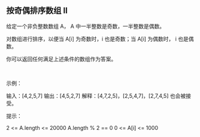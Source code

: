 ## 按奇偶排序数组 II

给定一个非负整数数组 A， A 中一半整数是奇数，一半整数是偶数。

对数组进行排序，以便当 A[i] 为奇数时，i 也是奇数；当 A[i] 为偶数时， i 也是偶数。

你可以返回任何满足上述条件的数组作为答案。

 

示例：

输入：[4,2,5,7]
输出：[4,5,2,7]
解释：[4,7,2,5]，[2,5,4,7]，[2,7,4,5] 也会被接受。
 

提示：

2 <= A.length <= 20000
A.length % 2 == 0
0 <= A[i] <= 1000